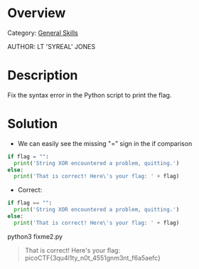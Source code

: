 # Overview 
Category: [General Skills]()

AUTHOR: LT 'SYREAL' JONES

# Description
Fix the syntax error in the Python script to print the flag.

# Solution
- We can easily see the missing "=" sign in the if comparison
```python
if flag = "":
  print('String XOR encountered a problem, quitting.')
else:
  print('That is correct! Here\'s your flag: ' + flag)
```
- Correct: 
```python
if flag == "":
  print('String XOR encountered a problem, quitting.')
else:
  print('That is correct! Here\'s your flag: ' + flag)
```  
python3 fixme2.py
>That is correct! Here's your flag: picoCTF{3qu4l1ty_n0t_4551gnm3nt_f6a5aefc}